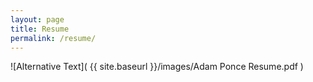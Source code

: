 ```yaml
---
layout: page
title: Resume
permalink: /resume/
---
```


![Alternative Text]( {{ site.baseurl }}/images/Adam Ponce Resume.pdf )
